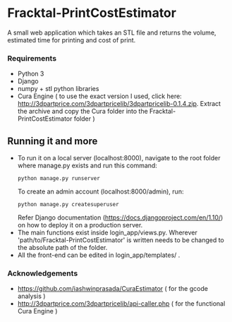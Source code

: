 # Fracktal-PrintCostEstimator

A small web application which takes an STL file and returns the volume, estimated time for printing and cost of print.
### Requirements
- Python 3
- Django
- numpy + stl python libraries
- Cura Engine ( to use the exact version I used, click here: http://3dpartprice.com/3dpartpricelib/3dpartpricelib-0.1.4.zip. Extract the archive and copy the Cura folder into the Fracktal-PrintCostEstimator folder )
## Running it and more
* To run it on a local server (localhost:8000), navigate to the root folder where manage.py exists and run this command:
  ```
  python manage.py runserver
  ```
  To create an admin account (localhost:8000/admin), run:
  ```
  python manage.py createsuperuser
  ```
  Refer Django documentation (https://docs.djangoproject.com/en/1.10/) on how to deploy it on a production server.
* The main functions exist inside login_app/views.py. Wherever 'path/to/Fracktal-PrintCostEstimator' is written needs to be changed to the   absolute path of the folder.
* All the front-end can be edited in login_app/templates/ .
### Acknowledgements
- https://github.com/iashwinprasada/CuraEstimator ( for the gcode analysis )
- http://3dpartprice.com/3dpartpricelib/api-caller.php ( for the functional Cura Engine )
